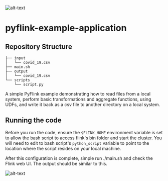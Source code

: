 ![alt-text](https://commons.bmstu.wiki/images/d/d6/Flink_en.jpeg)

# pyflink-example-application

<h2> Repository Structure </h2>

```
├── input
│   └── covid_19.csv
├── main.sh
├── output
│   └── covid_19.csv
└── scripts
    └── script.py
```


A simple PyFlink example demonstrating how to read files from a local system, perform basic transformations and aggregate functions,
using UDFs, and write it back as a csv file to another directory on a local system.


<h2> Running the code </h2>

Before you run the code, ensure the ```$FLINK_HOME``` environment variable is set to allow the bash script to 
access flink's bin folder and start the cluster. You will need to edit to bash script's ```python_script``` variable
to point to the location where the script resides on your local machine.

After this configuration is complete, simple run ./main.sh and check the Flink web UI. The output should be similar to this.

![alt-text](https://ci.apache.org/projects/flink/flink-docs-release-1.9/page/img/quickstart-setup/jobmanager-1.png)


